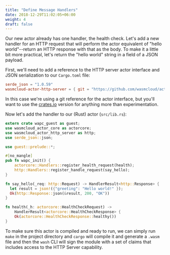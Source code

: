 ```yaml
---
title: "Define Message Handlers"
date: 2018-12-29T11:02:05+06:00
weight: 4
draft: false
---
```


Our new actor already has one handler, the health check. Let's add a new handler for an HTTP request that will perform the actor equivalent of "hello world"--return an HTTP response with that as the body. To make it a little bit more practical, let's return the "hello world" string in a field of a JSON payload.

First, we'll need to add a reference to the HTTP server actor interface and JSON serialization to our `Cargo.toml` file:

```toml
serde_json = "1.0.59"
wasmcloud-actor-http-server = { git = "https://github.com/wasmcloud/actor-interfaces", branch = "main", features = ["guest"]}
```

In this case we're using a git reference for the actor interface,
 but you'll want to use the [crates.io](https://crates.io/crates/actor-http-server) version for anything more than experimentation.

Now let's add the handler to our (Rust) actor (`src/lib.rs`):

```rust
extern crate wapc_guest as guest;
use wasmcloud_actor_core as actorcore;
use wasmcloud_actor_http_server as http;
use serde_json::json;

use guest::prelude::*;

#[no_mangle]
pub fn wapc_init() {
    actorcore::Handlers::register_health_request(health);
    http::Handlers::register_handle_request(say_hello);
}

fn say_hello(_req: http::Request) -> HandlerResult<http::Response> {
  let result = json!({"greeting": "Hello world!" });
  Ok(http::Response::json(&result, 200, "OK"))
}

fn health(_h: actorcore::HealthCheckRequest) -> 
    HandlerResult<actorcore::HealthCheckResponse> {
    Ok(actorcore::HealthCheckResponse::healthy())
}
```

To make sure this actor is compiled and ready to run, we can simply run `make` in the project directory and `cargo` will compile it and generate a `.wasm` file and then the `wash` CLI will sign the module with a set of claims that includes access to the HTTP Server capability.

